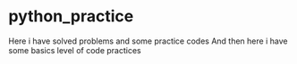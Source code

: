 # python_practice
Here i have solved problems and some practice codes
And then here i have some basics level of code practices
